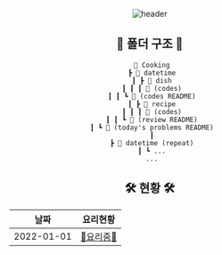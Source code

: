 <div align=center>

![header](https://capsule-render.vercel.app/api?type=soft&color=timeAuto&height=150&section=header&text=Cooking&fontSize=60&animation=twinkling&fontAlignY=38&desc=알고리즘을%20요리하자!&descAlignY=70)

## 📁 폴더 구조 📁

```
 📁 Cooking
 ┣ 📂 datetime
 ┃ ┣ 📂 dish
 ┃ ┃ ┃ 📝 (codes)
 ┃ ┃ ┗ 📝 (codes README)
 ┃ ┣ 📂 recipe
 ┃ ┃ ┃ 📝 (codes)
 ┃ ┃ ┗ 📝 (review README)
 ┃ ┗ 📝 (today's problems README)
 ┃
 ┣ 📂 datetime (repeat)
 ┃ ┗ ...
 ...
```

<!-- 🍳요리 완료🍳 -->
<!-- 👩‍🍳요리중👨‍🍳 -->

## 🛠 현황 🛠

|    날짜    |          요리현황          |
| :--------: | :------------------------: |
| 2022-01-01 | [🍳요리중🍳](./2022-01-01) |

</div>
